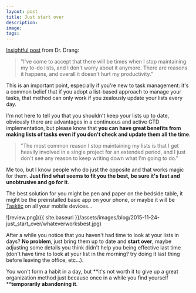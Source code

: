 ```yaml
---
layout: post
title: Just start over
description:
image:
tags:
---
```

[Insightful post](http://leancrew.com/all-this/2015/11/unlisted/) from Dr. Drang:

> "I've come to accept that there will be times when I stop maintaining my to-do lists, and I don't worry about it anymore. There are reasons it happens, and overall it doesn't hurt my productivity."

This is an important point, especially if you're new to task management: it's a common belief that if you adopt a list-based approach to manage your tasks, that method can only work if you zealously update your lists every day.

I'm not here to tell you that you shouldn't keep your lists up to date, obviously there are advantages in a continuous and active GTD implementation, but please know that **you can have great benefits from making lists of tasks even if you don't check and update them all the time**.

> "The most common reason I stop maintaining my lists is that I get heavily involved in a single project for an extended period, and I just don't see any reason to keep writing down what I'm going to do."

Me too, but I know people who do just the opposite and that works magic for them. **Just find what seems to fit you the best, be sure it's fast and unobtrusive and go for it**.

The best solution for you might be pen and paper on the bedside table, it might be the preinstalled basic app on your phone, or maybe it will be [Tasktic](https://www.cdf1982.com/tasktic) on all your mobile devices...

![review.png]({{ site.baseurl }}/assets/images/blog/2015-11-24-just_start_over/whateverworksbest.jpg)

After a while you notice that you haven't had time to look at your lists in days? **No problem**, just bring them up to date and **start over**, maybe adjusting some details you think didn't help you being effective last time (don't have time to look at your list in the morning? try doing it last thing before leaving the office, etc...).

You won't form a habit in a day, but **it's not worth it to give up a great organization method just because once in a while you find yourself ****temporarily** **abandoning it**.